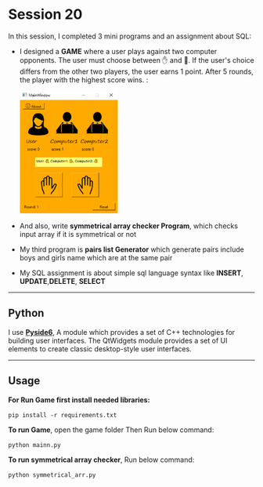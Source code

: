 
# Session 20

In this session, I completed 3 mini programs and an assignment about SQL:
  
- I designed a **GAME** where a user plays against two computer opponents. The user must choose between ✋ and 🤚. If the user's choice differs from the other two players, the user earns 1 point. After 5 rounds, the player with the highest score wins. :


    <img src="game\images\Untitled.png" width="200">



- And also, write **symmetrical array checker Program**, which checks input array if it is symmetrical or not 

- My third program is  **pairs list Generator** which generate pairs include boys and girls name which are at the same pair

- My SQL assignment is about simple sql language syntax like **INSERT**, **UPDATE**,**DELETE**, **SELECT**  



---
## Python

I use [**Pyside6**](https://pypi.org/project/PySide6/), A module which provides a set of C++ technologies for building user interfaces. The QtWidgets module provides a set of UI elements to create classic desktop-style user interfaces.

---
## Usage

**For Run Game first install needed libraries:**
```
pip install -r requirements.txt
```

**To run Game**, open the game folder Then Run below command: 

```
python mainn.py
```
**To run symmetrical array checker**, Run below command: 

```
python symmetrical_arr.py
```


